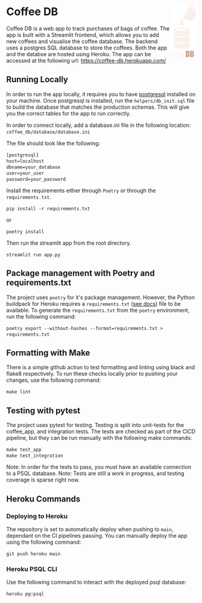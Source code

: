 # Coffee DB <a href="http://coffee-db.herokuapp.com/"><img src="docs/logo.png" align="right" height="138" /></a>

Coffee DB is a web app to track purchases of bags of coffee. The app is built with a Streamlit frontend, which allows you to add new coffees and visualise the coffee database. The backend uses a postgres SQL database to store the coffees. Both the app and the databse are hosted using Heroku. The app can be accessed at the following url: https://coffee-db.herokuapp.com/

## Running Locally

In order to run the app locally, it requires you to have [postgresql](https://www.postgresql.org/) installed on your machine. Once postgresql is installed, run the `helpers/db_init.sql` file to build the database that matches the production schemas. This will give you the correct tables for the app to run correctly.

In order to connect locally, add a database.ini file in the following location: `coffee_db/database/database.ini`

The file should look like the following:
```
[postgresql]
host=localhost
dbname=your_database
user=your_user
password=your_password
```

Install the requirements either through `Poetry` or through the `requirements.txt`.

```
pip install -r requirements.txt
```
or
```
poetry install
```

Then run the streamlit app from the root directory.

```
streamlit run app.py
```

## Package management with Poetry and requirements.txt
The project uses `poetry` for it's package management. However, the Python buildpack for Heroku requires a `requirements.txt` ([see docs](https://elements.heroku.com/buildpacks/heroku/heroku-buildpack-python)) file to be available. To generate the `requirements.txt` from the `poetry` environment, run the following command:
```
poetry export --without-hashes --format=requirements.txt > requirements.txt
```

## Formatting with Make
There is a simple github action to test formatting and linting using black and flake8 respectively. To run these checks locally prior to pushing your changes, use the following command:
```
make lint
```

## Testing with pytest
The project uses pytest for testing. Testing is split into unit-tests for the coffee_app, and integration tests. The tests are checked as part of the CICD pipeline, but they can be run manually with the following make commands:
```
make test_app
make test_integration
```
Note: In order for the tests to pass, you must have an available connection to a PSQL database.
Note: Tests are still a work in progress, and testing coverage is sparse right now.


## Heroku Commands

### Deploying to Heroku

The repository is set to automatically deploy when pushing to `main`, dependant on the CI pipelines passing. You can manually deploy the app using the following command:
```
git push heroku main
```


### Heroku PSQL CLI

Use the following command to interact with the deployed psql database:

```
heroku pg:psql
```
